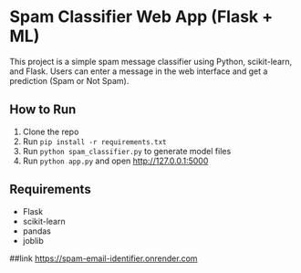 # Spam Classifier Web App (Flask + ML)

This project is a simple spam message classifier using Python, scikit-learn, and Flask. Users can enter a message in the web interface and get a prediction (Spam or Not Spam).

## How to Run

1. Clone the repo
2. Run `pip install -r requirements.txt`
3. Run `python spam_classifier.py` to generate model files
4. Run `python app.py` and open http://127.0.0.1:5000

## Requirements

- Flask
- scikit-learn
- pandas
- joblib

##link
https://spam-email-identifier.onrender.com
